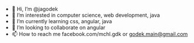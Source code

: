 - 👋 Hi, I’m @jagodek
- 👀 I’m interested in computer science, web development, java
- 🌱 I’m currently learning css, angular, java
- 💞️ I’m looking to collaborate on angular
- 📫 How to reach me facebook.com/mchl.gdk or godek.main@gmail.com

<!---
jagodek/jagodek is a ✨ special ✨ repository because its `README.md` (this file) appears on your GitHub profile.
You can click the Preview link to take a look at your changes.
--->
